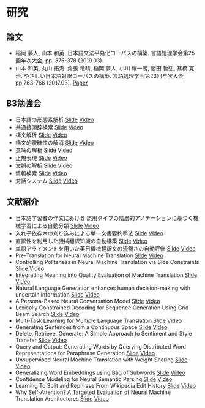 # 研究

## 論文

- 稲岡 夢人, ⼭本 和英. 日本語文法平易化コーパスの構築. 言語処理学会第25回年次大会, pp. 375-378 (2019.03).
- ⼭本 和英, 丸⼭ 拓海, ⾓張 ⻯晴, 稲岡 夢⼈, ⼩川 耀⼀朗, 勝⽥ 哲弘, 髙橋 寛治. やさしい⽇本語対訳コーパスの構築. 言語処理学会第23回年次大会, pp.763-766 (2017.03). [Paper](http://box.jnlp.org/arc/17/17NLP-yamamoto.pdf)

## B3勉強会

- 日本語の形態素解析 [Slide](https://speakerdeck.com/okayu9/ri-ben-yu-falsexing-tai-su-jie-xi) [Video](https://www.youtube.com/watch?v=9b7jA1c-tlo)
- 共通接頭辞検索 [Slide](https://speakerdeck.com/okayu9/gong-tong-jie-tou-ci-jian-suo) [Video](https://www.youtube.com/watch?v=_HS1zPiXG-c)
- 構文解析 [Slide](https://speakerdeck.com/okayu9/gou-wen-jie-xi) [Video](https://www.youtube.com/watch?v=hZqeWdoK6-w)
- 構文的曖昧性の解消 [Slide](https://speakerdeck.com/okayu9/gou-wen-de-ai-mei-xing-falsejie-xiao) [Video](https://www.youtube.com/watch?v=5Cd0VXi-qbc)
- 意味の解析 [Slide](https://speakerdeck.com/okayu9/yi-wei-falsejie-xi) [Video](https://www.youtube.com/watch?v=TrTERFqfs0o)
- 正規表現 [Slide](https://speakerdeck.com/okayu9/zheng-gui-biao-xian) [Video](https://www.youtube.com/watch?v=PuYKyOkZ1s4)
- 文脈の解析 [Slide](https://speakerdeck.com/okayu9/wen-mo-falsejie-xi) [Video](https://www.youtube.com/watch?v=LJq-cR8JYOs)
- 情報検索 [Slide](https://speakerdeck.com/okayu9/qing-bao-jian-suo) [Video](https://www.youtube.com/watch?v=wFa2XwX0R2k)
- 対話システム [Slide](https://speakerdeck.com/okayu9/dui-hua-sisutemu) [Video](https://www.youtube.com/watch?v=P3KNfVEQ7r8)

## 文献紹介

- 日本語学習者の作文における 誤用タイプの階層的アノテーションに基づく機械学習による自動分類 [Slide](https://speakerdeck.com/okayu9/wen-xian-shao-jie-ri-ben-yu-xue-xi-zhe-falsezuo-wen-niokeru-wu-yong-taipufalsejie-ceng-de-afalsetesiyonniji-dukuji-jie-xue-xi-niyoruzi-dong-fen-lei) [Video](https://www.youtube.com/watch?v=gVW5LW6jJ40)
- 入れ子依存木の刈り込みによる単一文書要約手法 [Slide](https://speakerdeck.com/okayu9/wen-xian-shao-jie-ru-rezi-yi-cun-mu-falseyi-riip-miniyorudan-wen-shu-yao-yue-shou-fa) [Video](https://www.youtube.com/watch?v=qH0HIfNp6vM)
- 直訳性を利用した機械翻訳知識の自動構築 [Slide](https://speakerdeck.com/okayu9/wen-xian-shao-jie-zhi-yi-xing-woli-yong-sitaji-jie-fan-yi-zhi-shi-falsezi-dong-gou-zhu) [Video](https://www.youtube.com/watch?v=wltbtdm-bco)
- 単語アライメントを用いた英日機械翻訳文の流暢さの自動評価 [Slide](https://speakerdeck.com/okayu9/wen-xian-shao-jie-dan-yu-araimentowoyong-itaying-ri-ji-jie-fan-yi-wen-falseliu-chang-safalsezi-dong-ping-jia) [Video](https://www.youtube.com/watch?v=_Khyozom1tA)
- Pre-Translation for Neural Machine Translation [Slide](https://speakerdeck.com/okayu9/wen-xian-shao-jie-pre-translation-for-neural-machine-translation) [Video](https://www.youtube.com/watch?v=CVC9703bCbE)
- Controlling Politeness in Neural Machine Translation via Side Constraints [Slide](https://speakerdeck.com/okayu9/wen-xian-shao-jie-controlling-politeness-in-neural-machine-translation-via-side-constraints) [Video](https://www.youtube.com/watch?v=Jx7p_R7Q7Nc)
- Integrating Meaning into Quality Evaluation of Machine Translation [Slide](https://speakerdeck.com/okayu9/wen-xian-shao-jie-integrating-meaning-into-quality-evaluation-of-machine-translation) [Video](https://www.youtube.com/watch?v=gFDNwGo8YnI)
- Natural Language Generation enhances human decision-making with uncertain information [Slide](https://speakerdeck.com/okayu9/wen-xian-shao-jie-natural-language-generation-enhances-human-decision-making-with-uncertain-information) [Video](https://www.youtube.com/watch?v=nMGRvf2ExYE)
- A Persona-Based Neural Conversation Model [Slide](https://speakerdeck.com/okayu9/wen-xian-shao-jie-a-persona-based-neural-conversation-model) [Video](https://www.youtube.com/watch?v=k10SU8VTDrI)
- Lexically Constrained Decoding for Sequence Generation Using Grid Beam Search [Slide](https://speakerdeck.com/okayu9/wen-xian-shao-jie-lexically-constrained-decoding-for-sequence-generation-using-grid-beam-search) [Video](https://www.youtube.com/watch?v=41pZun9cATI)
- Multi-Task Learning for Multiple Language Translation [Slide](https://speakerdeck.com/okayu9/wen-xian-shao-jie-multi-task-learning-for-multiple-language-translation) [Video](https://www.youtube.com/watch?v=4yxrPgE-Nj0)
- Generating Sentences from a Continuous Space [Slide](https://speakerdeck.com/okayu9/wen-xian-shao-jie-generating-sentences-from-a-continuous-space) [Video](https://www.youtube.com/watch?v=sccaKOL3ufQ)
- Delete, Retrieve, Generate: A Simple Approach to Sentiment and Style Transfer [Slide](https://speakerdeck.com/okayu9/wen-xian-shao-jie-delete-retrieve-generate-a-simple-approach-to-sentiment-and-style-transfer) [Video](https://www.youtube.com/watch?v=tSJh1U0RAjg)
- Query and Output: Generating Words by Querying Distributed Word Representations for Paraphrase Generation [Slide](https://speakerdeck.com/okayu9/wen-xian-shao-jie-query-and-output-generating-words-by-querying-distributed-word-representations-for-paraphrase-generation) [Video](https://www.youtube.com/watch?v=aItje-xWqps)
- Unsupervised Neural Machine Translation with Weight Sharing [Slide](https://speakerdeck.com/okayu9/wen-xian-shao-jie-unsupervised-neural-machine-translation-with-weight-sharing) [Video](https://www.youtube.com/watch?v=DBiaMcMMskg)
- Generalizing Word Embeddings using Bag of Subwords [Slide](https://speakerdeck.com/okayu9/wen-xian-shao-jie-generalizing-word-embeddings-using-bag-of-subwords) [Video](https://www.youtube.com/watch?v=kdCLEGmwV8U)
- Confidence Modeling for Neural Semantic Parsing [Slide](https://speakerdeck.com/okayu9/wen-xian-shao-jie-confidence-modeling-for-neural-semantic-parsing) [Video](https://www.youtube.com/watch?v=4LEA5Jfhiyw)
- Learning To Split and Rephrase From Wikipedia Edit History [Slide](https://speakerdeck.com/okayu9/wen-xian-shao-jie-learning-to-split-and-rephrase-from-wikipedia-edit-history) [Video](https://www.youtube.com/watch?v=9XM4pydW6po)
- Why Self-Attention? A Targeted Evaluation of Neural Machine Translation Architectures [Slide](https://speakerdeck.com/okayu9/wen-xian-shao-jie-why-self-attention-a-targeted-evaluation-of-neural-machine-translation-architectures) [Video](https://www.youtube.com/watch?v=BysTifsrZb0)

